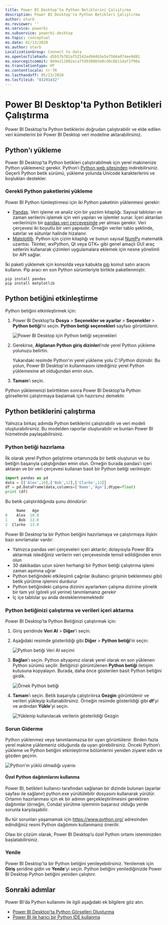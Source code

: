 ```yaml
---
title: Power BI Desktop’ta Python Betiklerini Çalıştırma
description: Power BI Desktop'ta Python Betikleri Çalıştırma
author: otarb
ms.reviewer: ''
ms.service: powerbi
ms.subservice: powerbi-desktop
ms.topic: conceptual
ms.date: 01/13/2020
ms.author: otarb
LocalizationGroup: Connect to data
ms.openlocfilehash: d5b57b782af52542ed944b5e5e7504a974ee9d81
ms.sourcegitcommit: 0e9e211082eca7fd939803e0cd9c6b114af2f90a
ms.translationtype: HT
ms.contentlocale: tr-TR
ms.lasthandoff: 05/13/2020
ms.locfileid: "83291432"
---
```

# <a name="run-python-scripts-in-power-bi-desktop"></a>Power BI Desktop'ta Python Betikleri Çalıştırma

Power BI Desktop'ta Python betiklerini doğrudan çalıştırabilir ve elde edilen veri kümelerini bir Power BI Desktop veri modeline aktarabilirsiniz.

## <a name="install-python"></a>Python'ı yükleme

Power BI Desktop'ta Python betikleri çalıştırabilmek için yerel makinenize Python yüklemeniz gerekir. Python’ı [Python web sitesinden](https://www.python.org/) indirebilirsiniz. Geçerli Python betik sürümü, yükleme yolunda Unicode karakterlerini ve boşlukları destekler.

### <a name="install-required-python-packages"></a>Gerekli Python paketlerini yükleme

Power BI Python tümleştirmesi için iki Python paketinin yüklenmesi gerekir:

* [Pandas](https://pandas.pydata.org/). Veri işleme ve analiz için bir yazılım kitaplığı. Sayısal tabloları ve zaman serilerini işlemek için veri yapıları ve işlemler sunar. İçeri aktarılan verilerinizin bir [pandas veri çerçevesinde](https://www.tutorialspoint.com/python_pandas/python_pandas_dataframe.htm) yer alması gerekir. Veri çerçevesi iki boyutlu bir veri yapısıdır. Örneğin veriler tablo şeklinde, satırlar ve sütunlar halinde hizalanır.
* [Matplotlib](https://matplotlib.org/). Python için çizim kitaplığı ve bunun sayısal [NumPy](https://www.numpy.org/) matematik uzantısı. Tkinter, wxPython, Qt veya GTK+ gibi genel amaçlı GUI araç setlerini kullanarak çizimleri uygulamalara eklemek için nesne yönelimli bir API sağlar.

İki paketi yüklemek için konsolda veya kabukta [pip](https://pip.pypa.io/en/stable/) komut satırı aracını kullanın. Pip aracı en son Python sürümleriyle birlikte paketlenmiştir.

```CMD
pip install pandas
pip install matplotlib
```

## <a name="enable-python-scripting"></a>Python betiğini etkinleştirme

Python betiğini etkinleştirmek için:

1. Power BI Desktop’ta **Dosya** > **Seçenekler ve ayarlar** > **Seçenekler** > **Python betiği**’ni seçin. **Python betiği seçenekleri** sayfası görüntülenir.

   ![Power BI Desktop için Python betiği seçenekleri](media/desktop-python-scripts/python-scripts-7.png)

1. Gerekirse, **Algılanan Python giriş dizinleri**’nde yerel Python yükleme yolunuzu belirtin.

   Yukarıdaki resimde Python'ın yerel yükleme yolu *C:\Python* dizinidir. Bu yolun, Power BI Desktop'ın kullanmasını istediğiniz yerel Python yüklemesine ait olduğundan emin olun.

1. **Tamam**’ı seçin.

Python yüklemenizi belirttikten sonra Power BI Desktop’ta Python görsellerini çalıştırmaya başlamak için hazırsınız demektir.

## <a name="run-python-scripts"></a>Python betiklerini çalıştırma

Yalnızca birkaç adımda Python betiklerini çalıştırabilir ve veri modeli oluşturabilirsiniz. Bu modelden raporlar oluşturabilir ve bunları Power BI hizmetinde paylaşabilirsiniz.

### <a name="prepare-a-python-script"></a>Python betiği hazırlama

İlk olarak yerel Python geliştirme ortamınızda bir betik oluşturun ve bu betiğin başarıyla çalıştığından emin olun. Örneğin burada pandas’ı içeri aktaran ve bir veri çerçevesi kullanan basit bir Python betiği verilmiştir:

```python
import pandas as pd
data = [['Alex',10],['Bob',12],['Clarke',13]]
df = pd.DataFrame(data,columns=['Name','Age'],dtype=float)
print (df)
```

Bu betik çalıştırıldığında şunu döndürür:

```python
     Name   Age
0    Alex  10.0
1     Bob  12.0
2  Clarke  13.0
```

Power BI Desktop'ta bir Python betiğini hazırlamaya ve çalıştırmaya ilişkin bazı sınırlamalar vardır:

* Yalnızca pandas veri çerçeveleri içeri aktarılır; dolayısıyla Power BI’a aktarmak istediğiniz verilerin veri çerçevesinde temsil edildiğinden emin olun
* 30 dakikadan uzun süren herhangi bir Python betiği çalıştırma işlemi zaman aşımına uğrar
* Python betiğindeki etkileşimli çağrılar (kullanıcı girişinin beklenmesi gibi) betik yürütme işlemini durdurur
* Python betiğindeki çalışma dizinini ayarlarken çalışma dizinine yönelik bir tam yol (göreli yol yerine) tanımlamanız *gerekir*
* İç içe tablolar şu anda desteklenmemektedir

### <a name="run-your-python-script-and-import-data"></a>Python betiğinizi çalıştırma ve verileri içeri aktarma

Power BI Desktop’ta Python Betiğinizi çalıştırmak için:

1. Giriş şeridinde **Veri Al** > **Diğer**’i seçin.

1. Aşağıdaki resimde gösterildiği gibi **Diğer** > **Python betiği**’ni seçin:

   ![Python betiği Veri Al seçimi](media/desktop-python-scripts/python-scripts-1.png)

1. **Bağlan**'ı seçin. Python altyapınız olarak yerel olarak en son yüklenen Python sürümü seçilir. Betiğinizi görüntülenen **Python betiği** iletişim kutusuna kopyalayın. Burada, daha önce gösterilen basit Python betiğini girdik.

   ![Örnek Python betiği](media/desktop-python-scripts/python-scripts-6.png)

1. **Tamam**’ı seçin. Betik başarıyla çalıştırılırsa **Gezgin** görüntülenir ve verileri yükleyip kullanabilirsiniz. Örneğin resimde gösterildiği gibi **df**’yi ve ardından **Yükle**’yi seçin.

   ![Yüklenip kullanılacak verilerin gösterildiği Gezgin](media/desktop-python-scripts/python-scripts-5.png) 

### <a name="troubleshooting"></a>Sorun Giderme

Python yüklenmez veya tanımlanmazsa bir uyarı görüntülenir. Birden fazla yerel makine yüklemeniz olduğunda da uyarı görebilirsiniz. Önceki Python’ı yükleme ve Python betiğini etkinleştirme bölümlerini yeniden ziyaret edin ve gözden geçirin.

![Python’ın yüklü olmadığı uyarısı](media/desktop-python-scripts/python-scripts-3.png)

#### <a name="using-custom-python-distributions"></a>Özel Python dağıtımlarını kullanma

Power BI, betikleri kullanıcı tarafından sağlanan bir dizinde bulunan (ayarlar sayfası ile sağlanır) python.exe yürütülebilir dosyasını kullanarak yürütür. Ortamın hazırlanması için ek bir adımın gerçekleştirilmesini gerektiren dağıtımlar (örneğin, Conda) yürütme işleminin başarısız olduğu yerde sorunla karşılaşabilir.

Bu tür sorunları yaşamamak için https://www.python.org/ adresinden edindiğiniz resmi Python dağıtımını kullanmanız önerilir.

Olası bir çözüm olarak, Power BI Desktop’u özel Python ortamı isteminizden başlatabilirsiniz.

### <a name="refresh"></a>Yenile

Power BI Desktop'ta bir Python betiğini yenileyebilirsiniz. Yenilemek için **Giriş** şeridine gidin ve **Yenile**’yi seçin. Python betiğini yenilediğinizde Power BI Desktop Python betiğini yeniden çalıştırır.

## <a name="next-steps"></a>Sonraki adımlar

Power BI'da Python kullanımı ile ilgili aşağıdaki ek bilgilere göz atın.

* [Power BI Desktop'ta Python Görselleri Oluşturma](desktop-python-visuals.md)
* [Power BI ile harici bir Python IDE kullanma](desktop-python-ide.md)
